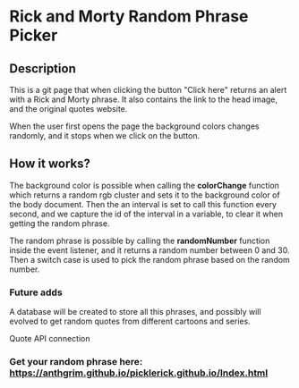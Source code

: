 # Rick and Morty Random Phrase Picker

## Description

This is a git page that when clicking the button "Click here" returns an alert with a
Rick and Morty phrase. It also contains the link to the head image, and the original
quotes website. 

When the user first opens the page the background colors changes randomly, and it
stops when we click on the button.

## How it works?

The background color is possible when calling the **colorChange** function which
returns a random rgb cluster and sets it to the background color of the body document.
Then the an interval is set to call this function every second, and we capture the
id of the interval in a variable, to clear it when getting the random phrase.

The random phrase is possible by calling the **randomNumber** function inside the event listener, and it returns a random number between 0 and 30. Then a switch case is used to pick the random phrase based on the random number. 

### Future adds

A database will be created to store all this phrases, and possibly will evolved to get
random quotes from different cartoons and series.

Quote API connection

### Get your random phrase here: https://anthgrim.github.io/picklerick.github.io/Index.html
